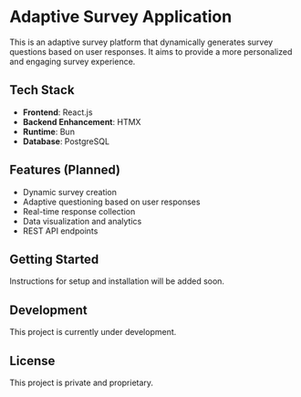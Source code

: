 # Adaptive Survey Application

This is an adaptive survey platform that dynamically generates survey questions based on user responses. It aims to provide a more personalized and engaging survey experience.

## Tech Stack 
- **Frontend**: React.js
- **Backend Enhancement**: HTMX 
- **Runtime**: Bun
- **Database**: PostgreSQL

## Features (Planned)
- Dynamic survey creation 
- Adaptive questioning based on user responses
- Real-time response collection
- Data visualization and analytics 
- REST API endpoints

## Getting Started
Instructions for setup and installation will be added soon.

## Development 
This project is currently under development.

## License
This project is private and proprietary.
